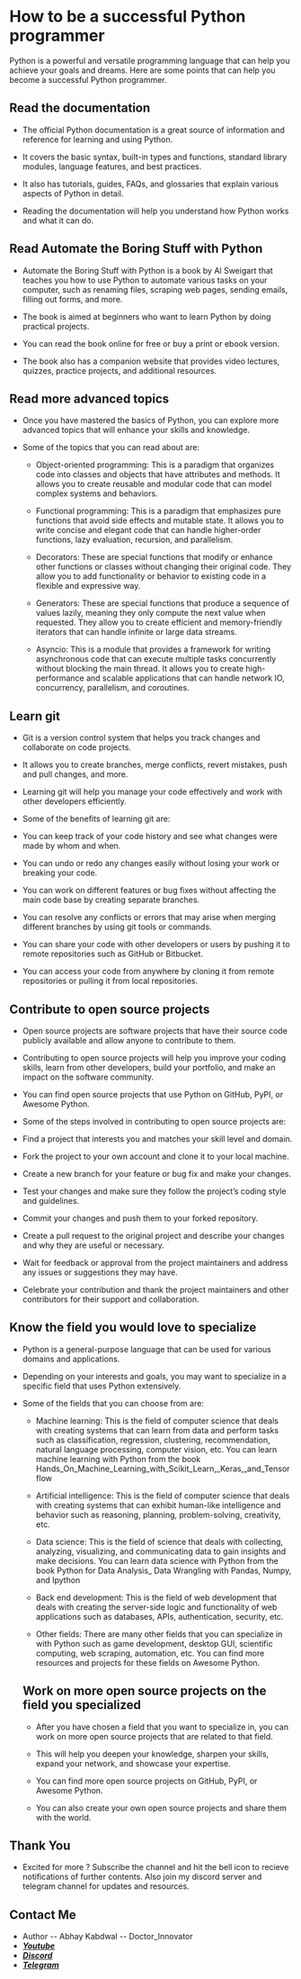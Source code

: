 # How to be a successful Python programmer

Python is a powerful and versatile programming language that can help you achieve your goals and dreams. Here are some points that can help you become a successful Python programmer.

## Read the documentation

- The official Python documentation is a great source of information and reference for learning and using Python.
- It covers the basic syntax, built-in types and functions, standard library modules, language features, and best practices.
- It also has tutorials, guides, FAQs, and glossaries that explain various aspects of Python in detail.

- Reading the documentation will help you understand how Python works and what it can do.

## Read Automate the Boring Stuff with Python

- Automate the Boring Stuff with Python is a book by Al Sweigart that teaches you how to use Python to automate various tasks on your computer, such as renaming files, scraping web pages, sending emails, filling out forms, and more.
- The book is aimed at beginners who want to learn Python by doing practical projects.
- You can read the book online for free or buy a print or ebook version.

- The book also has a companion website that provides video lectures, quizzes, practice projects, and additional resources.

## Read more advanced topics

- Once you have mastered the basics of Python, you can explore more advanced topics that will enhance your skills and knowledge.

- Some of the topics that you can read about are:
  - Object-oriented programming: This is a paradigm that organizes code into classes and objects that have attributes and methods. It allows you to create reusable and modular code that can model complex systems and behaviors.

  - Functional programming: This is a paradigm that emphasizes pure functions that avoid side effects and mutable state. It allows you to write concise and elegant code that can handle higher-order functions, lazy evaluation, recursion, and parallelism.

  - Decorators: These are special functions that modify or enhance other functions or classes without changing their original code. They allow you to add functionality or behavior to existing code in a flexible and expressive way.

  - Generators: These are special functions that produce a sequence of values lazily, meaning they only compute the next value when requested. They allow you to create efficient and memory-friendly iterators that can handle infinite or large data streams.

  - Asyncio: This is a module that provides a framework for writing asynchronous code that can execute multiple tasks concurrently without blocking the main thread. It allows you to create high-performance and scalable applications that can handle network IO, concurrency, parallelism, and coroutines.

## Learn git

- Git is a version control system that helps you track changes and collaborate on code projects.
- It allows you to create branches, merge conflicts, revert mistakes, push and pull changes, and more.
- Learning git will help you manage your code effectively and work with other developers efficiently.
- Some of the benefits of learning git are:
- You can keep track of your code history and see what changes were made by whom and when.
- You can undo or redo any changes easily without losing your work or breaking your code.
- You can work on different features or bug fixes without affecting the main code base by creating separate branches.
- You can resolve any conflicts or errors that may arise when merging different branches by using git tools or commands.
- You can share your code with other developers or users by pushing it to remote repositories such as GitHub or Bitbucket.

- You can access your code from anywhere by cloning it from remote repositories or pulling it from local repositories.

## Contribute to open source projects

- Open source projects are software projects that have their source code publicly available and allow anyone to contribute to them.
- Contributing to open source projects will help you improve your coding skills, learn from other developers, build your portfolio, and make an impact on the software community.
- You can find open source projects that use Python on GitHub, PyPI, or Awesome Python.
- Some of the steps involved in contributing to open source projects are:
- Find a project that interests you and matches your skill level and domain.
- Fork the project to your own account and clone it to your local machine.
- Create a new branch for your feature or bug fix and make your changes.
- Test your changes and make sure they follow the project’s coding style and guidelines.
- Commit your changes and push them to your forked repository.
- Create a pull request to the original project and describe your changes and why they are useful or necessary.

- Wait for feedback or approval from the project maintainers and address any issues or suggestions they may have.

- Celebrate your contribution and thank the project maintainers and other contributors for their support and collaboration.

## Know the field you would love to specialize

- Python is a general-purpose language that can be used for various domains and applications.

- Depending on your interests and goals, you may want to specialize in a specific field that uses Python extensively.

- Some of the fields that you can choose from are:
      
    - Machine learning: This is the field of computer 
    science that deals with creating systems that can learn 
    from data and perform tasks such as classification, 
    regression, clustering, recommendation, natural 
    language processing, computer vision, etc. You can 
    learn machine learning with Python from the book 
    Hands_On_Machine_Learning_with_Scikit_Learn,_Keras,_and_Tensorflow

    - Artificial intelligence: This is the field of 
    computer science that deals with creating systems that 
    can exhibit human-like intelligence and behavior such 
    as reasoning, planning, problem-solving, creativity, 
    etc.

    - Data science: This is the field of science that deals 
    with collecting, analyzing, visualizing, and 
    communicating data to gain insights and make decisions. 
    You can learn data science with Python from the book 
    Python for Data Analysis_ Data Wrangling with Pandas, Numpy, and Ipython
    
    - Back end development: This is the field of web 
    development that deals with creating the server-side 
    logic and functionality of web applications such as 
    databases, APIs, authentication, security, etc.

    - Other fields: There are many other fields that you 
    can specialize in with Python such as game development, 
    desktop GUI, scientific computing, web scraping, 
    automation, etc. You can find more resources and 
    projects for these fields on Awesome Python.

  ## Work on more open source projects on the field you specialized
  
  - After you have chosen a field that you want to specialize in, you can work on more open source projects that are related to that field.
  
  - This will help you deepen your knowledge, sharpen your skills, expand your network, and showcase your expertise.
  
  - You can find more open source projects on GitHub, PyPI, or Awesome Python.
  
  - You can also create your own open source projects and share them with the world.

## Thank You
- Excited for more ? Subscribe the channel and hit the bell icon to recieve notifications of further contents. Also join my discord server and telegram channel for updates and resources.

## Contact Me

- Author -- Abhay Kabdwal -- Doctor_Innovator
- **_[Youtube](https://www.youtube.com/@doctor_innovator/featured)_**
- **_[Discord](https://discord.gg/7ydGD3aJ)_**
- **_[Telegram](https://t.me/doctor_innovator)_**